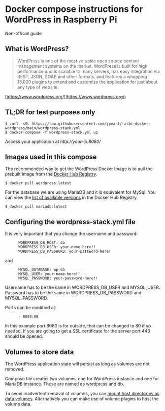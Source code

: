 # Docker compose instructions for WordPress in Raspberry Pi
Non-official guide


## What is WordPress?

> WordPress is one of the most versatile open source content management systems on the market. WordPress is built for high performance and is scalable to many servers, has easy integration via REST, JSON, SOAP and other formats, and features a whopping 15,000 plugins to extend and customize the application for just about any type of website.

[https://www.wordpress.org/](https://www.wordpress.org/)

## TL;DR for test purposes only

```console
$ curl -sSL https://raw.githubusercontent.com/jpeant/rasbi-docker-wordpress/main/wordpress-stack.yml
$ docker-compose -f wordpress-stack.yml up
```

Access your application at *http://your-ip:8080/*

## Images used in this compose

The recommended way to get the WordPress Docker Image is to pull the prebuilt image from the [Docker Hub Registry](https://hub.docker.com/_/wordpress).

```console
$ docker pull wordpress:latest
```

For the database we are using MariaDB and it is equivalent for MySql. You can view the [list of available versions](https://hub.docker.com/_/mariadb) in the Docker Hub Registry.

```console
$ docker pull mariadb:latest
```

## Configuring the wordpress-stack.yml file

It is very important that you change the username and password:

```environment:
      WORDPRESS_DB_HOST: db
      WORDPRESS_DB_USER: your-name-here!!
      WORDPRESS_DB_PASSWORD: your-password-here!
```
and
```environment:
      MYSQL_DATABASE: wp-db
      MYSQL_USER: your-name-here!!
      MYSQL_PASSWORD: your-password-here!!
```

Username has to be the same in WORDPRESS_DB_USER and MYSQL_USER.
Password has to be the same in WORDPRESS_DB_PASSWORD and MYSQL_PASSWORD.

Ports can be modified at:

```ports:
      - 8080:80
```

In this example port 8080 is for outside, that can be changed to 80 if so needed. If you are going to get a SSL certificate for the server port 443 should be opened.



## Volumes to store data

The WordPress application state will persist as long as volumes are not removed.

Compose file creates two volumes, one for WordPress instance and one for MariaDB instance. These are named as wordpress and db.

To avoid inadvertent removal of volumes, you can [mount host directories as data volumes](https://docs.docker.com/engine/tutorials/dockervolumes/). Alternatively you can make use of volume plugins to host the volume data.


